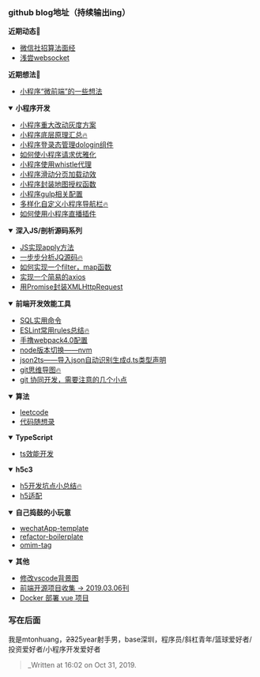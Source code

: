 ### github blog地址（持续输出ing）
<b>近期动态:memo:</b>

- [微信社招算法面经](https://github.com/mtonhuang/blog/issues/36)
- [浅尝websocket](https://github.com/mtonhuang/blog/issues/37)

<b>近期想法:memo:</b>

- [小程序“微前端”的一些想法](https://github.com/mtonhuang/blog/issues/25)

<details open><summary><b> 小程序开发 </b></summary>
<p>
   
- [小程序重大改动灰度方案](https://github.com/mtonhuang/blog/issues/32)    
- [小程序底层原理汇总:fire:](https://github.com/mtonhuang/blog/issues/30)
- [小程序登录态管理dologin组件](https://github.com/mtonhuang/blog/issues/31)
- [如何使小程序请求优雅化](https://github.com/mtonhuang/blog/issues/14)
- [小程序使用whistle代理](https://github.com/mtonhuang/blog/issues/15)
- [小程序滑动分页加载动效](https://github.com/mtonhuang/blog/issues/33)
- [小程序封装地图授权函数](https://github.com/mtonhuang/blog/issues/34)
- [小程序gulp相关配置](https://github.com/mtonhuang/blog/issues/35)
- [多样化自定义小程序导航栏:fire:](https://github.com/mtonhuang/blog/issues/16)
- [如何使用小程序直播插件](https://github.com/mtonhuang/blog/issues/22)
   
</p>
</details>

<details open><summary><b> 深入JS/剖析源码系列 </b></summary>
<p>
    
- [JS实现apply方法](https://github.com/mtonhuang/blog/issues/29)
- [一步步分析JQ源码:fire:](https://github.com/mtonhuang/blog/issues/18)
- [如何实现一个filter，map函数](https://github.com/mtonhuang/blog/issues/12)
- [实现一个简易的axios](https://github.com/mtonhuang/blog/issues/26)
- [用Promise封装XMLHttpRequest](https://github.com/mtonhuang/blog/issues/38)

</p>
</details>

<details open><summary><b> 前端开发效能工具 </b></summary>
<p>
    
- [SQL实用命令](https://github.com/mtonhuang/blog/blob/master/images/SQL.png)
- [ESLint常用rules总结:fire:](https://github.com/mtonhuang/blog/issues/21)
- [手撸webpack4.0配置](https://github.com/mtonhuang/Multiple-page-boilerplate)
- [node版本切换——nvm](https://github.com/mtonhuang/blog/issues/23)
- [json2ts——导入json自动识别生成d.ts类型声明](http://json2ts.com/)
- [git思维导图:fire:](https://github.com/mtonhuang/bolg/tree/master/git_mindMap)
- [git 协同开发，需要注意的几个小点](https://github.com/mtonhuang/blog/issues/13) 

</p>
</details>

<details open><summary><b> 算法 </b></summary>
<p>

- [leetcode](https://github.com/mtonhuang/blog/issues/24)
- [代码随想录](https://www.programmercarl.com/%E9%93%BE%E8%A1%A8%E7%90%86%E8%AE%BA%E5%9F%BA%E7%A1%80.html#%E5%BE%AA%E7%8E%AF%E9%93%BE%E8%A1%A8)
</p>

</details>

<details open><summary><b> TypeScript </b></summary>
<p>

- [ts效能开发](https://github.com/mtonhuang/blog/issues/17)

</p>
</details>

<details open><summary><b> h5c3 </b></summary>
<p>

- [h5开发坑点小总结:fire:](https://github.com/mtonhuang/blog/issues/19)
- [h5适配](https://github.com/mtonhuang/blog/issues/20)

</p>
</details>

<details open><summary><b> 自己捣鼓的小玩意 </b></summary>
<p>

- [wechatApp-template](https://github.com/mtonhuang/wechatApp-template)
- [refactor-boilerplate](https://github.com/mtonhuang/refactor-boilerplate)
- [omim-tag](https://github.com/Tencent/omi/tree/master/packages/omim/src/tag)

</p>
</details>

<details open><summary><b> 其他 </b></summary>
<p>

- [修改vscode背景图](https://github.com/mtonhuang/blog/tree/master/vscode/background)
- [前端开源项目收集 -> 2019.03.06刊](https://github.com/mtonhuang/bolg/tree/master/collect)
- [Docker 部署 vue 项目](https://juejin.cn/post/6844903837774397447#comment)

</p>
</details>


### 写在后面

我是mtonhuang，~~23~~25year射手男，base深圳，程序员/斜杠青年/篮球爱好者/投资爱好者/小程序开发爱好者

> _Written at 16:02 on Oct 31, 2019.

